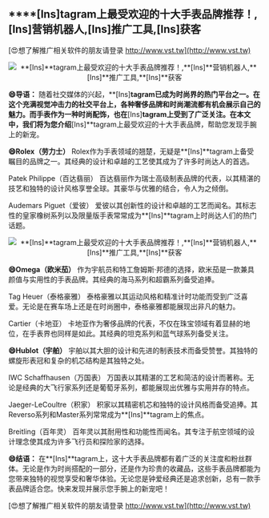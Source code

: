 ## ****[Ins]**tagram上最受欢迎的十大手表品牌推荐！,**[Ins]**营销机器人,**[Ins]**推广工具,**[Ins]**获客**

[😍想了解推广相关软件的朋友请登录 http://www.vst.tw](http://www.vst.tw)

 <center><img src="https://vst.tw/MP4/tuiguang/png/7.png" alt="**[Ins]**tagram上最受欢迎的十大手表品牌推荐！,**[Ins]**营销机器人,**[Ins]**推广工具,**[Ins]**获客"></center>

**😄导语：**
随着社交媒体的兴起，**[Ins]**tagram已成为时尚界的热门平台之一。在这个充满视觉冲击力的社交平台上，各种奢侈品牌和时尚潮流都有机会展示自己的魅力。而手表作为一种时尚配饰，也在**[Ins]**tagram上受到了广泛关注。在本文中，我们将为您介绍**[Ins]**tagram上最受欢迎的十大手表品牌，帮助您发现手腕上的新宠。

**😄Rolex（劳力士）**
Rolex作为手表领域的翘楚，无疑是**[Ins]**tagram上备受瞩目的品牌之一。其经典的设计和卓越的工艺使其成为了许多时尚达人的首选。

Patek Philippe（百达翡丽）
百达翡丽作为瑞士高级制表品牌的代表，以其精湛的技艺和独特的设计风格享誉全球。其豪华与优雅的结合，令人为之倾倒。

Audemars Piguet（爱彼）
爱彼以其创新性的设计和卓越的工艺而闻名。其标志性的皇家橡树系列以及限量版手表常常成为**[Ins]**tagram上时尚达人们的热门话题。

 <center><img src="https://vst.tw/MP4/tuiguang/png/1.png" alt="**[Ins]**tagram上最受欢迎的十大手表品牌推荐！,**[Ins]**营销机器人,**[Ins]**推广工具,**[Ins]**获客"></center>

**😄Omega（欧米茄）**
作为宇航员和特工詹姆斯·邦德的选择，欧米茄是一款兼具颜值与实用性的手表品牌。其经典的海马系列和超霸系列备受追捧。

Tag Heuer（泰格豪雅）
泰格豪雅以其运动风格和精准计时功能而受到广泛喜爱。无论是在赛车场上还是在时尚圈中，泰格豪雅都能展现出非凡的魅力。

Cartier（卡地亚）
卡地亚作为奢侈品牌的代表，不仅在珠宝领域有着显赫的地位，在手表界也同样是如此。其经典的坦克系列和蓝气球系列备受关注。

**😄Hublot（宇舶）**
宇舶以其大胆的设计和先进的制表技术而备受赞誉。其独特的螺旋形表冠和复杂的机芯结构是其独特之处。

IWC Schaffhausen（万国表）
万国表以其精湛的工艺和简洁的设计而著称。无论是经典的大飞行家系列还是葡萄牙系列，都能展现出优雅与实用并存的特点。

Jaeger-LeCoultre（积家）
积家以其精密机芯和独特的设计风格而备受追捧。其Reverso系列和Master系列常常成为**[Ins]**tagram上的焦点。

Breitling（百年灵）
百年灵以其耐用性和功能性而闻名。其专注于航空领域的设计理念使其成为许多飞行员和探险家的选择。

**😄结语：**
在**[Ins]**tagram上，这十大手表品牌都有着广泛的关注度和粉丝群体。无论是作为时尚搭配的一部分，还是作为珍贵的收藏品，这些手表品牌都能为您带来独特的视觉享受和奢华体验。无论您是钟爱经典还是追求创新，总有一款手表品牌适合您。快来发现并展示您手腕上的新宠吧！

[😍想了解推广相关软件的朋友请登录 http://www.vst.tw](http://www.vst.tw)



